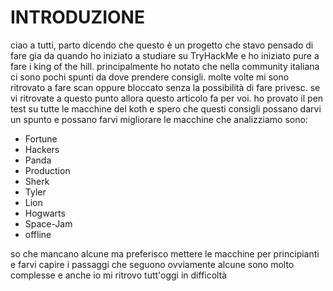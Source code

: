 # INTRODUZIONE

ciao a tutti, parto dicendo che questo è un progetto che stavo pensado di fare gia da quando ho iniziato a studiare su TryHackMe e ho iniziato pure a fare i king of the hill. 
principalmente ho notato che nella community italiana ci sono pochi spunti da dove prendere consigli. molte volte mi sono ritrovato a fare scan oppure bloccato senza la possibilità di fare privesc.
se vi ritrovate a questo punto allora questo articolo fa per voi. ho provato il pen test su tutte le macchine del koth e spero che questi consigli possano darvi un spunto e possano farvi migliorare
le macchine che analizziamo sono:

- Fortune
- Hackers
- Panda
- Production
- Sherk
- Tyler
- Lion
- Hogwarts
- Space-Jam
- offline

so che mancano alcune ma preferisco mettere le macchine per principianti e farvi capire i passaggi che seguono ovviamente alcune sono molto complesse e anche io mi ritrovo tutt'oggi in difficoltà

